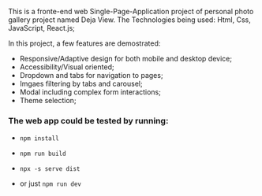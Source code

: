This is a fronte-end web Single-Page-Application project of personal photo gallery project named Deja View.
The Technologies being used: Html, Css, JavaScript, React.js;

In this project, a few features are demostrated: 
- Responsive/Adaptive design for both mobile and desktop device;
- Accessibility/Visual oriented;
- Dropdown and tabs for navigation to pages;
- Imgaes filtering by tabs and carousel;
- Modal including complex form interactions;
- Theme selection;

### The web app could be tested by running:
  - `npm install` 
  - `npm run build`
  - `npx -s serve dist`

  - or just `npm run dev`
